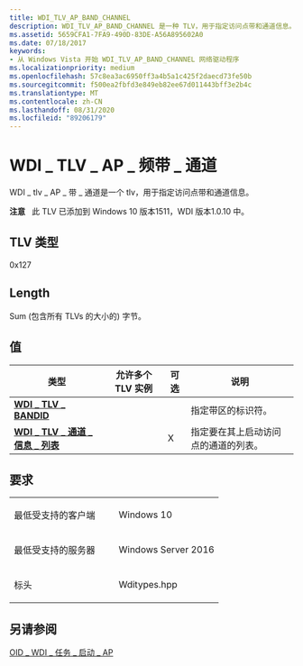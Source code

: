 ```yaml
---
title: WDI_TLV_AP_BAND_CHANNEL
description: WDI_TLV_AP_BAND_CHANNEL 是一种 TLV，用于指定访问点带和通道信息。
ms.assetid: 5659CFA1-7FA9-490D-83DE-A56A895602A0
ms.date: 07/18/2017
keywords:
- 从 Windows Vista 开始 WDI_TLV_AP_BAND_CHANNEL 网络驱动程序
ms.localizationpriority: medium
ms.openlocfilehash: 57c8ea3ac6950ff3a4b5a1c425f2daecd73fe50b
ms.sourcegitcommit: f500ea2fbfd3e849eb82ee67d011443bff3e2b4c
ms.translationtype: MT
ms.contentlocale: zh-CN
ms.lasthandoff: 08/31/2020
ms.locfileid: "89206179"
---
```

# <a name="wdi_tlv_ap_band_channel"></a>WDI \_ TLV \_ AP \_ 频带 \_ 通道


WDI \_ tlv \_ AP \_ 带 \_ 通道是一个 tlv，用于指定访问点带和通道信息。

**注意**   此 TLV 已添加到 Windows 10 版本1511，WDI 版本1.0.10 中。

 

## <a name="tlv-type"></a>TLV 类型


0x127

## <a name="length"></a>Length


Sum (包含所有 TLVs 的大小的) 字节。

## <a name="values"></a>值


| 类型                                                               | 允许多个 TLV 实例 | 可选 | 说明                                                |
|--------------------------------------------------------------------|--------------------------------|----------|------------------------------------------------------------|
| [**WDI \_ TLV \_ BANDID**](wdi-tlv-bandid.md)                         |                                |          | 指定带区的标识符。                     |
| [**WDI \_ TLV \_ 通道 \_ 信息 \_ 列表**](wdi-tlv-channel-info-list.md) |                                | X        | 指定要在其上启动访问点的通道的列表。 |

 

<a name="requirements"></a>要求
------------

<table>
<colgroup>
<col width="50%" />
<col width="50%" />
</colgroup>
<tbody>
<tr class="odd">
<td><p>最低受支持的客户端</p></td>
<td><p>Windows 10</p></td>
</tr>
<tr class="even">
<td><p>最低受支持的服务器</p></td>
<td><p>Windows Server 2016</p></td>
</tr>
<tr class="odd">
<td><p>标头</p></td>
<td>Wditypes.hpp</td>
</tr>
</tbody>
</table>

## <a name="see-also"></a>另请参阅


[OID \_ WDI \_ 任务 \_ 启动 \_ AP](./oid-wdi-task-start-ap.md)

 

